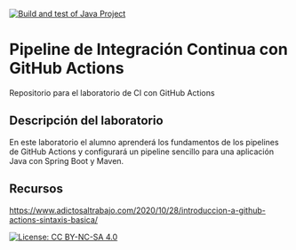 [![Build and test of Java Project](https://github.com/ETSISI-EMS/ems2023_lab_1_3_ci_github_actions-luciamartinnunez/actions/workflows/main.yml/badge.svg)](https://github.com/ETSISI-EMS/ems2023_lab_1_3_ci_github_actions-luciamartinnunez/actions/workflows/main.yml)

# Pipeline de Integración Continua con GitHub Actions

Repositorio para el laboratorio de CI con GitHub Actions

## Descripción del laboratorio

En este laboratorio el alumno aprenderá los fundamentos de los pipelines de GitHub Actions y configurará un pipeline
sencillo para una aplicación Java con Spring Boot y Maven. 

## Recursos
https://www.adictosaltrabajo.com/2020/10/28/introduccion-a-github-actions-sintaxis-basica/

[![License: CC BY-NC-SA 4.0](https://img.shields.io/badge/License-CC_BY--NC--SA_4.0-lightgrey.svg)](https://creativecommons.org/licenses/by-nc-sa/4.0/)
